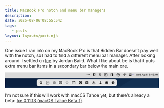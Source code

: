 ```yaml
---
title: MacBook Pro notch and menu bar managers
description:
date: 2025-08-06T08:55:54Z
tags:
   - posts
layout: layouts/post.njk
---
```


One issue I ran into on my MacBook Pro is that Hidden Bar doesn’t play well with the notch, so I had to find a different menu bar manager. After looking around, I settled on [Ice](https://github.com/jordanbaird/Ice) by Jordan Baird. What I like about Ice is that it puts extra menu bar items in a secondary bar below the main one.

![](assets/ice-menu-bar-2025-08-06.png)
  
I’m not sure if this will work with macOS Tahoe yet, but there’s already a beta: [Ice 0.11.13 (macOS Tahoe Beta 1)](https://github.com/jordanbaird/Ice/releases/tag/0.11.13-dev.1).  